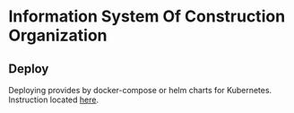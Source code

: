 # Information System Of Construction Organization


## Deploy
Deploying provides by docker-compose or helm charts for Kubernetes. 
Instruction located [here](deploy/README.md).


